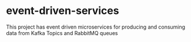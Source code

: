 # event-driven-services
This project has event driven microservices for producing and consuming data from Kafka Topics and RabbitMQ queues
